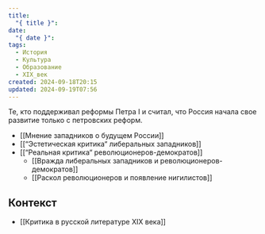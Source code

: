 ```yaml
---
title:
  "{ title }": 
date:
  "{ date }": 
tags:
  - История
  - Культура
  - Образование
  - XIX_век
created: 2024-09-18T20:15
updated: 2024-09-19T07:56
---
```

Те, кто поддерживал реформы Петра I и считал, что Россия начала свое развитие только с петровских реформ.

- [[Мнение западников о будущем России]]
- [[“Эстетическая критика“ либеральных западников]]
- [[“Реальная критика“ революционеров-демократов]]
     - [[Вражда либеральных западников и революционеров-демократов]] 
     - [[Раскол революционеров и появление нигилистов]]
## Контекст
- [[Критика в русской литературе XIX века]]

